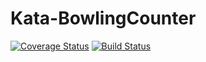 # Kata-BowlingCounter
[![Coverage Status](https://coveralls.io/repos/github/mattonem/Kata-BowlingCounter/badge.svg?branch=master)](https://coveralls.io/github/mattonem/Kata-BowlingCounter?branch=master)
[![Build Status](https://travis-ci.org/mattonem/Phlog.svg?branch=develop)](https://travis-ci.org/mattonem/Phlog)
